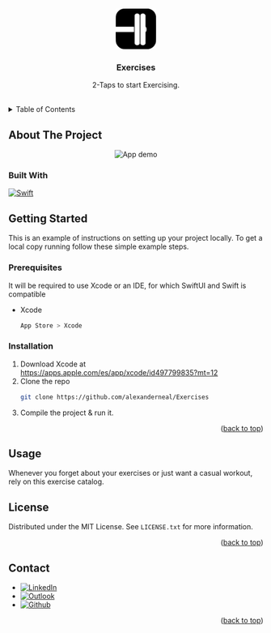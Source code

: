 <!-- Improved compatibility of back to top link: See: https://github.com/othneildrew/Best-README-Template/pull/73 -->
<a id="readme-top"></a>
<!--
*** Thanks for checking out the Best-README-Template. If you have a suggestion
*** that would make this better, please fork the repo and create a pull request
*** or simply open an issue with the tag "enhancement".
*** Don't forget to give the project a star!
*** Thanks again! Now go create something AMAZING! :D
-->



<!-- PROJECT SHIELDS -->
<!--
*** I'm using markdown "reference style" links for readability.
*** Reference links are enclosed in brackets [ ] instead of parentheses ( ).
*** See the bottom of this document for the declaration of the reference variables
*** for contributors-url, forks-url, etc. This is an optional, concise syntax you may use.
*** https://www.markdownguide.org/basic-syntax/#reference-style-links
-->





<!-- PROJECT LOGO -->
<br />
<div align="center">
  <a href="https://github.com/alexanderneal/Exercises">
    <img src="/logo.png" alt="Logo" width="80" height="80">
  </a>

<h3 align="center">Exercises</h3>

  <p align="center">
2-Taps to start Exercising.
    <br />
    <br />
    
  </p>
</div>



<!-- TABLE OF CONTENTS -->
<details>
  <summary>Table of Contents</summary>
  <ol>
    <li>
      <a href="#about-the-project">About The Project</a>
      <ul>
        <li><a href="#built-with">Built With</a></li>
      </ul>
    </li>
    <li>
      <a href="#getting-started">Getting Started</a>
      <ul>
        <li><a href="#prerequisites">Prerequisites</a></li>
        <li><a href="#installation">Installation</a></li>
      </ul>
    </li>
    <li><a href="#usage">Usage</a></li>
    <li><a href="#license">License</a></li>
    <li><a href="#contact">Contact</a></li>    
  </ol>
</details>

<!-- ABOUT THE PROJECT -->
## About The Project

<p align="center">
  <img src="descriptionGlass.gif" alt="App demo">
</p>


### Built With

[![Swift][Swift.org]][Swift-url]


<!-- GETTING STARTED -->
## Getting Started

This is an example of instructions on setting up your project locally.
To get a local copy running follow these simple example steps.

### Prerequisites

It will be required to use Xcode or an IDE, for which SwiftUI and Swift is compatible
* Xcode
  ```sh
  App Store > Xcode
  ```

### Installation

1. Download Xcode at https://apps.apple.com/es/app/xcode/id497799835?mt=12 
2. Clone the repo
   ```sh
   git clone https://github.com/alexanderneal/Exercises
   ```
3. Compile the project & run it.


<p align="right">(<a href="#readme-top">back to top</a>)</p>

<!-- USAGE  -->
## Usage

Whenever you forget about your exercises or just want a casual workout, rely on this exercise catalog.

<!-- LICENSE -->
## License

Distributed under the MIT License. See `LICENSE.txt` for more information.

<p align="right">(<a href="#readme-top">back to top</a>)</p>



<!-- CONTACT -->
## Contact
* [![LinkedIn][linkedin-shield]][alexander-linkedin]
* [![Outlook][outlook-shield]][alexander-outlook]
* [![Github][github-shield]][alexander-github]

<p align="right">(<a href="#readme-top">back to top</a>)</p>


<!-- MARKDOWN LINKS & IMAGES -->
<!-- https://www.markdownguide.org/basic-syntax/#reference-style-links -->

[alexander-linkedin]: https://www.linkedin.com/in/alexandernealyag%C3%BCe/
[alexander-outlook]: alexander.nealyague@usp.ceu.es
[alexander-github]: https://github.com/alexanderneal
[github-shield]:https://img.shields.io/badge/GitHub-100000?style=for-the-badge&logo=github&logoColor=white
[stars-shield]: https://img.shields.io/github/stars/github_username/repo_name.svg?style=for-the-badge
[stars-url]: https://github.com/github_username/repo_name/stargazers
[license-shield]: https://img.shields.io/github/license/github_username/repo_name.svg?style=for-the-badge
[license-url]:https://github.com/alexanderneal/Exercises/LICENSE.txt
[linkedin-shield]: https://img.shields.io/badge/-LinkedIn-black.svg?style=for-the-badge&logo=linkedin&colorB=555
[linkedin-url]: https://www.linkedin.com/in/alexandernealyag%C3%BCe/ 
[outlook-shield]: https://img.shields.io/badge/Microsoft_Outlook-0078D4?style=for-the-badge&logo=microsoft-outlook&logoColor=white
[product-screenshot]: images/screenshot.png
[React.js]: https://img.shields.io/badge/React-20232A?style=for-the-badge&logo=react&logoColor=61DAFB
[Swift.org]: https://img.shields.io/badge/Swift-FA7343?style=for-the-badge&logo=swift&logoColor=white
[Swift-url]:https://www.swift.org/
